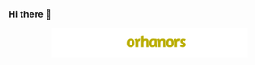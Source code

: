 ### Hi there 👋


<p align="center">
    <img src="https://github.com/orhanors/orhanors/blob/main/me.png" width="350px" alt="tanay toshniwal" />
</p>
